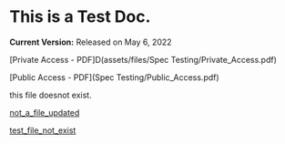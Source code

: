 # This is a Test Doc.

**Current Version:** Released on May 6, 2022

[Private Access - PDF]D(assets/files/Spec Testing/Private_Access.pdf)

[Public Access - PDF](Spec Testing/Public_Access.pdf)

this file doesnot exist.

[not_a_file_updated](not_a_file_updated.pdf)

[test_file_not_exist](test_file_not_exist.pdf)

